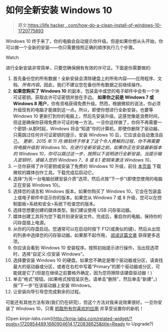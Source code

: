 # 如何全新安装 Windows 10

> 原文:[https://life hacker . com/how-do-a-clean-install-of-windows-10-1720775893](https://lifehacker.com/how-to-do-a-clean-install-of-windows-10-1720775893)

Windows 10 终于来了，你的电脑会自动提示你升级。但是如果你想从头开始，你可以做一个全新的安装——你只需要按照正确的顺序执行几个步骤。

Watch

进行全新安装非常简单，只要您确保拥有有效的许可证。下面是你需要做的:

1.  首先备份您的所有数据！全新安装会清除硬盘上的所有内容——应用程序、文档、*所有内容*。因此，我们不建议您在备份所有数据之前继续操作。
2.  **如果您购买了 Windows 10** 的副本，包装盒中或您的电子邮件中会有一个许可证密钥。获取此许可证密钥并放在手边。
    **如果你之前是 Windows 7 或 Windows 8 用户**，你有资格获得免费升级。然而，根据微软的说法，你必须升级现有的电脑才能做到这一点。所以，即使你想进行全新安装，也要等 Windows 10 更新打到你的电脑上，然后先安装升级。这感觉像是浪费时间，但这是确保你获得免费许可证的唯一方法。一旦你这样做了，你将不再需要一个密钥-从那时起，Windows 将会“知道”你的计算机，即使你删除了驱动器。只需跳过任何许可证密钥的提示，安装 Windows 10 后，它应该会自动激活自己。
    *更新，2015 年 11 月:微软终于修复了这个令人费解的过程，你不再需要将电脑升级到 Windows 10。在进行全新安装之前。如果你正在安装最新版本的 Windows 10，你可以跳过这一步，按照以下说明进行全新安装。当提示输入密钥时，请输入您的 Windows 7、8 或 8.1 密钥来激活 Windows 10。*
3.  一旦你获得了许可密钥或安装了免费的 Windows 10 升级，前往 [本页面](https://www.microsoft.com/en-us/software-download/windows10) 下载微软的媒体创作工具。下载完成后启动它。
4.  选择“为另一台电脑创建安装介质”选项，然后点按“下一步”(即使您使用的电脑正在安装 Windows 10)。
5.  选择您的语言和 Windows 版本。如果你购买了 Windows 10，它会在包装盒上或电子邮件中显示你的版本。如果您从 Windows 7 或 8 升级，您可以在控制面板>系统和安全>系统下检查您的版本。
6.  选择您想要创建的媒体类型。我们建议使用 USB 闪存驱动器。
7.  媒体创建工具将为您下载并刻录安装文件。完成后，重启你的电脑，保持你的闪存盘插上电源。
8.  从你的闪存盘启动。您通常可以在启动时按下 F12(或类似的键)，然后从出现的列表中选择您的闪存驱动器。如果那不起作用， [阅读这篇文章](http://lifehacker.com/how-to-boot-from-a-usb-drive-or-cd-on-any-computer-5991848) 获得更多选项。
9.  你应该会看到 Windows 10 安装程序。按照初始提示进行操作，当出现选项时，选择“自定义:仅安装 Windows”。
10.  选择要安装 Windows 10 的硬盘。如果您不确定是哪个驱动器或分区，请查找最大的驱动器或分区，或者在右栏中写着“Primary”的那个驱动器或分区，可能就是它了(但是在继续之前要格外确定，因为您将擦除该硬盘驱动器！)
11.  单击“格式”按钮。(如果格式按钮呈灰色，请单击“删除”，然后单击“新建”。)按“下一步”在该驱动器上安装 Windows。
12.  让安装向导引导您完成剩余的过程。

可能还有其他方法有效(我们仍在研究)，但这个方法对我来说效果很好。一旦你安装了 Windows 10，只需 [抓取所有你喜欢的应用](https://lifehacker.com/lifehacker-pack-for-windows-our-list-of-the-essential-787533613) 并享受设置你的新机！

[Open *kinja-labs.com*](http://kinja-labs.com/related-widget/?posts=1720854489,1680904614,1720838625&title=Ready to Upgrade?)